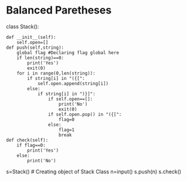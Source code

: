 # Balanced Paretheses
class Stack():
    
    def __init__(self):
        self.open=[]
    def push(self,string):
        global flag #Declaring flag global here
        if len(string)==0:
            print('Yes')
            exit(0)
        for i in range(0,len(string)):
            if string[i] in "({[":
                self.open.append(string[i])
            else:
                if string[i] in ")}]":
                    if self.open==[]:
                        print('No')
                        exit(0)
                    if self.open.pop() in "({[":
                        flag=0
                    else:
                        flag=1
                        break
    def check(self):
        if flag==0:
            print('Yes')
        else:
            print('No')

s=Stack() # Creating object of Stack Class
n=input()
s.push(n)
s.check()
